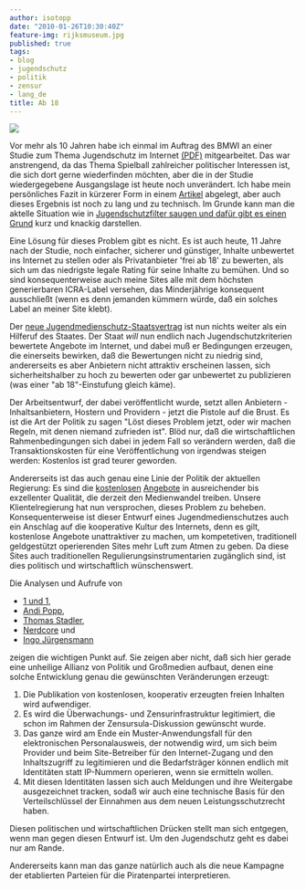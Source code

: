 ```yaml
---
author: isotopp
date: "2010-01-26T10:30:40Z"
feature-img: rijksmuseum.jpg
published: true
tags:
- blog
- jugendschutz
- politik
- zensur
- lang_de
title: Ab 18
---
```

![](https://blog.koehntopp.info/uploads/blog_altersfreigabe.png)

Vor mehr als 10 Jahren habe ich einmal im Auftrag des BMWI an
einer Studie zum Thema Jugendschutz im Internet
[(PDF)](http://blog.koehntopp.de/uploads/secorvo-studie-jugendschutz.pdf)
mitgearbeitet. Das war anstrengend, da das Thema Spielball zahlreicher
politischer Interessen ist, die sich dort gerne wiederfinden möchten, aber
die in der Studie wiedergegebene Ausgangslage ist heute noch unverändert.
Ich habe mein persönliches Fazit in kürzerer Form in einem
[Artikel](http://kris.koehntopp.de/artikel/rating_does_not_work/) abgelegt,
aber auch dieses Ergebnis ist noch zu lang und zu technisch. Im Grunde kann
man die aktelle Situation wie in
[Jugendschutzfilter saugen und dafür gibt es einen
Grund](../2009-08-06-jugendschutzfilter-saugen-und-daf-r-gibt-es-einen-grund)
kurz und knackig darstellen.

Eine Lösung für dieses Problem gibt es nicht. Es ist auch heute, 11 Jahre
nach der Studie, noch einfacher, sicherer und günstiger, Inhalte unbewertet
ins Internet zu stellen oder als Privatanbieter 'frei ab 18' zu bewerten,
als sich um das niedrigste legale Rating für seine Inhalte zu bemühen. Und
so sind konsequenterweise auch meine Sites alle mit dem höchsten
generierbaren ICRA-Label versehen, das Minderjährige konsequent ausschließt
(wenn es denn jemanden kümmern würde, daß ein solches Label an meiner Site
klebt).

Der [neue Jugendmedienschutz-Staatsvertrag](http://blog.odem.org/2010/01/12/Arbeitsentwurf-JMStV--Stand-2009-12-07.pdf)
ist nun nichts weiter als ein Hilferuf des Staates. Der Staat _will_ nun
endlich nach Jugendschutzkriterien bewertete Angebote im Internet, und dabei
muß er Bedingungen erzeugen, die einerseits bewirken, daß die Bewertungen
nicht zu niedrig sind, andererseits es aber Anbietern nicht attraktiv
erscheinen lassen, sich sicherheitshalber zu hoch zu bewerten oder gar
unbewertet zu publizieren (was einer "ab 18"-Einstufung gleich käme).

Der Arbeitsentwurf, der dabei veröffentlicht wurde, setzt allen Anbietern -
Inhaltsanbietern, Hostern und Providern - jetzt die Pistole auf die Brust.
Es ist die Art der Politik zu sagen "Löst dieses Problem jetzt, oder wir
machen Regeln, mit denen niemand zufrieden ist". Blöd nur, daß die
wirtschaftlichen Rahmenbedingungen sich dabei in jedem Fall so verändern
werden, daß die Transaktionskosten für eine Veröffentlichung von irgendwas
steigen werden: Kostenlos ist grad teurer geworden.

Andererseits ist das auch genau eine Linie der Politik der aktuellen
Regierung: Es sind die
[kostenlosen](../2009-07-01-dir-fehlen-die-worte-oder-die-position-der-piratenpartei-zum-urheberrecht-in-einer-flatrategesellschaft)
[Angebote](../2009-07-01-urheberrecht-360-grad-ansicht)
in ausreichender bis exzellenter Qualität, die derzeit den Medienwandel
treiben. Unsere Klientelregierung hat nun versprochen, dieses Problem zu
beheben. Konsequenterweise ist dieser Entwurf eines Jugendmedienschutzes
auch ein Anschlag auf die kooperative Kultur des Internets, denn es gilt,
kostenlose Angebote unattraktiver zu machen, um kompetetiven, traditionell
geldgestützt operierenden Sites mehr Luft zum Atmen zu geben. Da diese Sites
auch traditionellen Regulierungsinstrumentarien zugänglich sind, ist dies
politisch und wirtschaftlich wünschenswert.

Die Analysen und Aufrufe von

- [1 und 1](http://blog.1und1.de/2010/01/22/das_ende_der_freien_kommunikation_im_internet/),
- [Andi Popp](http://andipopp.wordpress.com/2010/01/26/ich-schliese-mich-dem-vorauseilenden-gehorsam-an/),
- [Thomas Stadler](http://www.internet-law.de/2010/01/zensur-uber-den-umweg-des.html),
- [Nerdcore](http://www.nerdcore.de/wp/2010/01/25/zensur-dank-jugendschutz/) und
- [Ingo Jürgensmann](http://blog.windfluechter.net/archives/889-Zensur-ueber-Umweg-des-Jugendmedienschutz-Staatsvertrags.html)

zeigen die wichtigen Punkt auf. Sie zeigen aber nicht, daß sich hier gerade
eine unheilige Allianz von Politik und Großmedien aufbaut, denen eine solche
Entwicklung genau die gewünschten Veränderungen erzeugt:

1. Die Publikation von kostenlosen, kooperativ erzeugten freien Inhalten wird aufwendiger.
2. Es wird die Überwachungs- und Zensurinfrastruktur legitimiert, die schon
   im Rahmen der Zensursula-Diskussion gewünscht wurde.
3. Das ganze wird am Ende ein Muster-Anwendungsfall für den
   elektronischen Personalausweis, der notwendig wird, um sich beim Provider
   und beim Site-Betreiber für den Internet-Zugang und den Inhaltszugriff zu
   legitimieren  und die Bedarfsträger können endlich mit Identitäten statt
   IP-Nummern operieren, wenn sie ermitteln wollen.
4. Mit diesen Identitäten lassen sich auch Meldungen und ihre Weitergabe
   ausgezeichnet tracken, sodaß wir auch eine technische Basis für den
   Verteilschlüssel der Einnahmen aus dem neuen Leistungsschutzrecht
   haben.

Diesen politischen und wirtschaftlichen Drücken stellt man sich entgegen,
wenn man gegen diesen Entwurf ist. Um den Jugendschutz geht es dabei nur am
Rande.

Andererseits kann man das ganze natürlich auch als die neue Kampagne der
etablierten Parteien für die Piratenpartei interpretieren.
